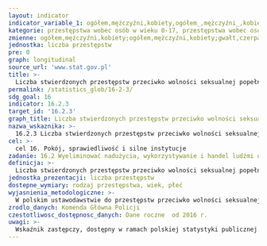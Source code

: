 ```yaml
---
layout: indicator
indicator_variable_1: ogółem,mężczyźni,kobiety,ogółem_,mężczyźni_,kobiety_,gwałt,czerpanie zysku z cudzego nierządu,seksualne wykorzystanie małoletniego,seksualne wykorzystanie zależności
kategorie: przestępstwa wobec osób w wieku 0-17, przestępstwa wobec osób w wieku 0-14,Przestępstwa wobec osób w wieku 0-17 (wg kwalifikacji prawnych)
zmienne: ogółem,mężczyźni,kobiety;ogółem,mężczyźni,kobiety;gwałt,czerpanie zysku z cudzego nierządu,seksualne wykorzystanie małoletniego,seksualne wykorzystanie zależności
jednostka: liczba przestępstw
pre: 0
graph: longitudinal
source_url: 'www.stat.gov.pl'
title: >-
  Liczba stwierdzonych przestępstw przeciwko wolności seksualnej popełnionych wobec osób małoletnich
permalink: /statistics_glob/16-2-3/
sdg_goal: 16
indicator: 16.2.3
target_id: '16.2.3'
graph_title: Liczba stwierdzonych przestępstw przeciwko wolności seksualnej popełnionych wobec osób małoletnich
nazwa_wskaznika: >-
  16.2.3 Liczba stwierdzonych przestępstw przeciwko wolności seksualnej popełnionych wobec osób małoletnich
cel: >-
  cel 16. Pokój, sprawiedliwość i silne instytucje
zadanie: 16.2 Wyeliminować nadużycia, wykorzystywanie i handel ludźmi oraz wszelkie formy przemocy i tortur wobec dzieci
definicja: >-
  Liczba stwierdzonych przestępstw przeciwko wolności seksualnej popełnionych wobec osb małoletnich (tj. osób poniżej 18 lat / według jednostki rejestrującej postępowanie).
jednostka_prezentacji: liczba przestępstw
dostepne_wymiary: rodzaj przestępstwa, wiek, płeć
wyjasnienia_metodologiczne: >-
  W polskim ustawodawstwie do przestępstw przeciwko wolności seksualnej popełnianych wobec osób małoletnich (tj. osób poniżej 18 lat)zalicza się m.in.: zgwałcenie (art. 197 kk) - doprowadzenie przemocą, groźbą bezprawną lud podstępem innej osoby do obcowania płciowego, seksualne wykorzystanie zależności (art. 199 kk) - doprowadzenie innej osoby, poprzez nadużycie stosunku zależności lub wykorzystanie krytycznego położenia, do obcowania płciowego lub do poddania się innej czynności seksualnej, seksualne wykorzystanie małoletniego (art. 200 kk) - doprowadzenie małoletniego poniżej lat 15 do obcowania płciowego lub dopuszczenie się wobec takiej osoby innej czynności seksualnej, czerpanie zysku z cudzego nierządu (art. 204 kk) - osiąganie korzyści majątkowej, nakłanianie innej osoby do uprawiania prostytucji lub jej tego ułatwiania.
zrodlo_danych: Komenda Główna Policji
czestotliwosc_dostępnosc_danych: Dane roczne  od 2016 r.
uwagi: >-
  Wskaźnik zastępczy, dostępny w ramach polskiej statystyki publicznej. Wskaźnikiem zasadniczym, przyjętym przez ONZ, monitorującym cel 16.2 Agendy 2030, jest wskaźnik 16.2.3 Odsetek kobiet i mężczyzn w wieku 18-29 lat, którzy doświadczyli przemocy seksualnej przed ukończeniem 18 lat.
---
```

